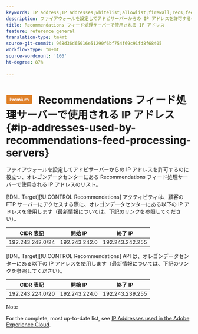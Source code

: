 ```yaml
---
keywords: IP address;IP addresses;whitelist;allowlist;firewall;recs;feed;servers;adobe marketing cloud;recommendations
description: ファイアウォールを設定してアドビサーバーからの IP アドレスを許可するのに役立つ、オレゴンデータセンターにある Recommendations フィード処理サーバーで使用される IP アドレスのリスト。
title: Recommendations フィード処理サーバーで使用される IP アドレス
feature: reference general
translation-type: tm+mt
source-git-commit: 968d36d65016e51290f6bf754f69c91fd8f68405
workflow-type: tm+mt
source-wordcount: '166'
ht-degree: 87%

---
```



# ![PREMIUM](/help/assets/premium.png) Recommendations フィード処理サーバーで使用される IP アドレス{#ip-addresses-used-by-recommendations-feed-processing-servers}

ファイアウォールを設定してアドビサーバーからの IP アドレスを許可するのに役立つ、オレゴンデータセンターにある Recommendations フィード処理サーバーで使用される IP アドレスのリスト。

[!DNL Target][!UICONTROL  Recommendations] アクティビティは、顧客の FTP サーバーにアクセスする際に、オレゴンデータセンターにある以下の IP アドレスを使用します（最新情報については、下記のリンクを参照してください）。

| CIDR 表記 | 開始 IP | 終了 IP |
|---|---|---|
| 192.243.242.0/24 | 192.243.242.0 | 192.243.242.255 |

[!DNL Target][!UICONTROL  Recommendations] API は、オレゴンデータセンターにある以下の IP アドレスを使用します（最新情報については、下記のリンクを参照してください）。

| CIDR 表記 | 開始 IP | 終了 IP |
|---|---|---|
| 192.243.224.0/20 | 192.243.224.0 | 192.243.239.255 |

>[!NOTE]
>
>For the complete, most up-to-date list, see [IP Addresses used in the Adobe Experience Cloud](https://helpx.adobe.com/analytics/kb/adobe-ip-addresses.html).

